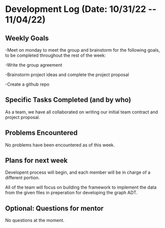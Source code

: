# Development Log (Date: 10/31/22 -- 11/04/22)

## Weekly Goals

-Meet on monday to meet the group and brainstorm for the following goals, to be completed throughout the rest of the week:

-Write the group agreement

-Brainstorm project ideas and complete the project proposal

-Create a github repo

## Specific Tasks Completed (and by who)

As a team, we have all collaborated on writing our initial team contract and project proposal.

## Problems Encountered 

No problems have been encountered as of this week.

## Plans for next week

Developent process will begin, and each member will be in charge of a different portion.

All of the team will focus on building the framework to implement the data from the given files in preperation for developing the graph ADT.


## Optional: Questions for mentor

No questions at the moment.
